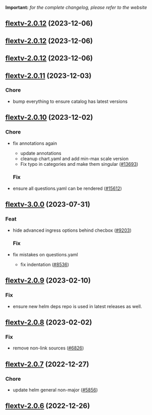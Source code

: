 **Important:**
*for the complete changelog, please refer to the website*





## [flextv-2.0.12](https://github.com/truecharts/charts/compare/flextv-2.0.11...flextv-2.0.12) (2023-12-06)




## [flextv-2.0.12](https://github.com/truecharts/charts/compare/flextv-2.0.11...flextv-2.0.12) (2023-12-06)




## [flextv-2.0.12](https://github.com/truecharts/charts/compare/flextv-2.0.11...flextv-2.0.12) (2023-12-06)




## [flextv-2.0.11](https://github.com/truecharts/charts/compare/flextv-2.0.10...flextv-2.0.11) (2023-12-03)

### Chore

- bump everything to ensure catalog has latest versions
  
  


## [flextv-2.0.10](https://github.com/truecharts/charts/compare/flextv-3.0.0...flextv-2.0.10) (2023-12-02)

### Chore

- fix annotations again
  - update annotations
  - cleanup chart.yaml and add min-max scale version
  - Fix typo in categories and make them singular ([#13693](https://github.com/truecharts/charts/issues/13693))
  
  ### Fix

- ensure all questions.yaml can be rendered ([#15612](https://github.com/truecharts/charts/issues/15612))
  
  











## [flextv-3.0.0](https://github.com/truecharts/charts/compare/flextv-2.0.9...flextv-3.0.0) (2023-07-31)

### Feat

- hide advanced ingress options behind checbox ([#9203](https://github.com/truecharts/charts/issues/9203))
  
  ### Fix

- fix mistakes on questions.yaml
  - fix indentation ([#8536](https://github.com/truecharts/charts/issues/8536))
  
  


## [flextv-2.0.9](https://github.com/truecharts/charts/compare/flextv-2.0.8...flextv-2.0.9) (2023-02-10)

### Fix

- ensure new helm deps repo is used in latest releases as well.
  
  


## [flextv-2.0.8](https://github.com/truecharts/charts/compare/flextv-2.0.7...flextv-2.0.8) (2023-02-02)

### Fix

- remove non-link sources ([#6826](https://github.com/truecharts/charts/issues/6826))
  
  


## [flextv-2.0.7](https://github.com/truecharts/charts/compare/flextv-2.0.6...flextv-2.0.7) (2022-12-27)

### Chore

- update helm general non-major ([#5856](https://github.com/truecharts/charts/issues/5856))
  
  


## [flextv-2.0.6](https://github.com/truecharts/charts/compare/flextv-2.0.5...flextv-2.0.6) (2022-12-26)

